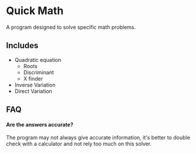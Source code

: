 # Quick Math
A program designed to solve specific math problems.


## Includes

- Quadratic equation
    - Roots
    - Discriminant
    - X finder
- Inverse Variation
- Direct Variation

## FAQ

#### Are the answers accurate?

The program may not always give accurate information, it's better to double check with a calculator and not rely too much on this solver.

